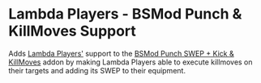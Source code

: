 # Lambda Players - BSMod Punch & KillMoves Support
Adds [Lambda Players'](https://github.com/IcyStarFrost/Lambda-Players) support to the [BSMod Punch SWEP + Kick & KillMoves](https://steamcommunity.com/workshop/filedetails/?id=2106330193) addon by making Lambda Players able to execute killmoves on their targets and adding its SWEP to their equipment.
